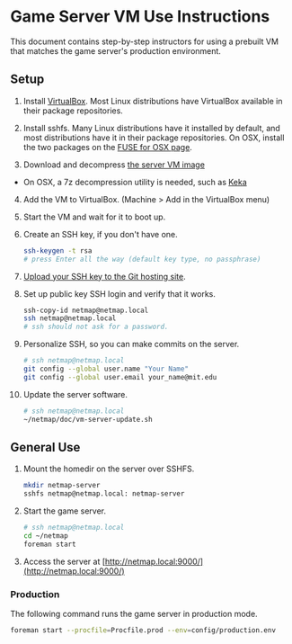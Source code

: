 # Game Server VM Use Instructions

This document contains step-by-step instructors for using a prebuilt VM that
matches the game server's production environment.


## Setup

1. Install [VirtualBox](https://www.virtualbox.org/wiki/Downloads). Most
Linux distributions have VirtualBox available in their package repositories.

2. Install sshfs. Many Linux distributions have it installed by default, and
most distributions have it in their package repositories. On OSX, install the
two packages on the [FUSE for OSX page](http://osxfuse.github.com/).

3. Download and decompress
   [the server VM image](http://people.csail.mit.edu/costan/netmap/netmap-server-vm.7z)

  * On OSX, a 7z decompression utility is needed, such as
    [Keka](http://www.kekaosx.com/)

4. Add the VM to VirtualBox. (Machine > Add in the VirtualBox menu)

5. Start the VM and wait for it to boot up.

6. Create an SSH key, if you don't have one.

    ```bash
    ssh-keygen -t rsa
    # press Enter all the way (default key type, no passphrase)
    ```

7. [Upload your SSH key to the Git hosting site](https://github.com/settings/ssh).

8. Set up public key SSH login and verify that it works.

    ```bash
    ssh-copy-id netmap@netmap.local
    ssh netmap@netmap.local
    # ssh should not ask for a password.
   ```

9. Personalize SSH, so you can make commits on the server.

    ```bash
    # ssh netmap@netmap.local
    git config --global user.name "Your Name"
    git config --global user.email your_name@mit.edu
    ```

10. Update the server software.

    ```bash
    # ssh netmap@netmap.local
    ~/netmap/doc/vm-server-update.sh
    ```

## General Use

1. Mount the homedir on the server over SSHFS.

    ```bash
    mkdir netmap-server
    sshfs netmap@netmap.local: netmap-server
    ```

2. Start the game server.

    ```bash
    # ssh netmap@netmap.local
    cd ~/netmap
    foreman start
    ```

3. Access the server at [http://netmap.local:9000/](http://netmap.local:9000/)


### Production

The following command runs the game server in production mode.

```bash
foreman start --procfile=Procfile.prod --env=config/production.env
```
